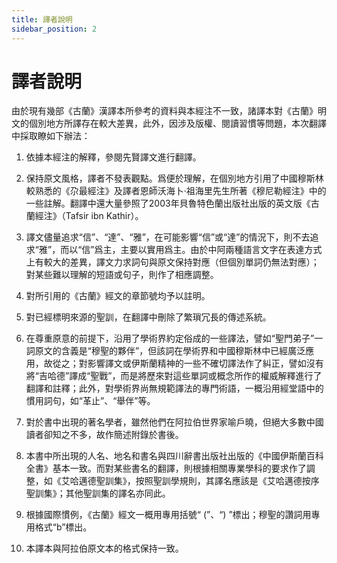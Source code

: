```yaml
---
title: 譯者說明
sidebar_position: 2
---
```


# 譯者說明

由於現有幾部《古蘭》漢譯本所參考的資料與本經注不一致，諸譯本對《古蘭》明文的個別地方所譯存在較大差異，此外，因涉及版權、閱讀習慣等問題，本次翻譯中採取瞭如下辦法：

1. 依據本經注的解釋，參閱先賢譯文進行翻譯。

2. 保持原文風格，譯者不發表觀點。爲便於理解，在個別地方引用了中國穆斯林較熟悉的《尕最經注》及譯者恩師沃海卜·祖海里先生所著《穆尼勒經注》中的一些註解。翻譯中還大量參照了2003年貝魯特色蘭出版社出版的英文版《古蘭經注》（Tafsir ibn Kathir）。

3. 譯文儘量追求“信”、“達”、“雅”，在可能影響“信”或“達”的情況下，則不去追求“雅”，而以“信”爲主，主要以實用爲主。由於中阿兩種語言文字在表達方式上有較大的差異，譯文力求詞句與原文保持對應（但個別單詞仍無法對應）；對某些難以理解的短語或句子，則作了相應調整。

4. 對所引用的《古蘭》經文的章節號均予以註明。

5. 對已經標明來源的聖訓，在翻譯中刪除了繁瑣冗長的傳述系統。

6. 在尊重原意的前提下，沿用了學術界約定俗成的一些譯法，譬如“聖門弟子”一詞原文的含義是“穆聖的夥伴”，但該詞在學術界和中國穆斯林中已經廣泛應用，故從之；對影響譯文或伊斯蘭精神的一些不確切譯法作了糾正，譬如沒有將“吉哈德”譯成“聖戰”，而是將歷來對這些單詞或概念所作的權威解釋進行了翻譯和註釋；此外，對學術界尚無規範譯法的專門術語，一概沿用經堂語中的慣用詞句，如“革止”、“舉伴”等。

7. 對於書中出現的著名學者，雖然他們在阿拉伯世界家喻戶曉，但絕大多數中國讀者卻知之不多，故作簡述附錄於書後。

8. 本書中所出現的人名、地名和書名與四川辭書出版社出版的《中國伊斯蘭百科全書》基本一致。而對某些書名的翻譯，則根據相關專業學科的要求作了調整，如《艾哈邁德聖訓集》，按照聖訓學規則，其譯名應該是《艾哈邁德按序聖訓集》；其他聖訓集的譯名亦同此。

9. 根據國際慣例，《古蘭》經文一概用專用括號“ (”、“) ”標出；穆聖的讚詞用專用格式“b”標出。

10. 本譯本與阿拉伯原文本的格式保持一致。